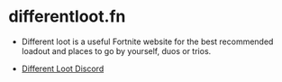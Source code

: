 # differentloot.fn

- Different loot is a useful Fortnite website for the best recommended loadout and places to go by yourself, duos or trios.

- [Different Loot Discord](https://discord.com/invite/J6n7NY6Gt5) 
